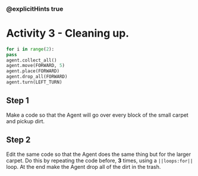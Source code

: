 ### @explicitHints true

# Activity 3 - Cleaning up.

```python
for i in range(2):
pass
agent.collect_all()
agent.move(FORWARD, 5)
agent.place(FORWARD)
agent.drop_all(FORWARD)
agent.turn(LEFT_TURN)
```

## Step 1
Make a code so that the Agent will go over every block of the small carpet and pickup dirt.

## Step 2
Edit the same code so that the Agent does the same thing but for the larger carpet. Do this by repeating the code before, **3** times,
using a `||loops:for||` loop. At the end make the Agent drop all of the dirt in the trash. 

